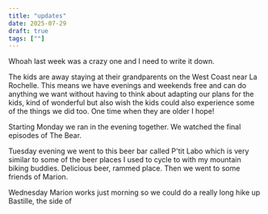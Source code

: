 ```yaml
---
title: "updates"
date: 2025-07-29
draft: true
tags: [""]
---
```


Whoah last week was a crazy one and I need to write it down.

The kids are away staying at their grandparents on the West Coast near La Rochelle. This means we have evenings and weekends free and can do anything we want without having to think about adapting our plans for the kids, kind of wonderful but also wish the kids could also experience some of the things we did too. One time when they are older I hope! 

Starting Monday we ran in the evening together. We watched the final episodes of The Bear.

Tuesday evening we went to this beer bar called P'tit Labo which is very similar to some of the beer places I used to cycle to with my mountain biking buddies. Delicious beer, rammed place. Then we went to some friends of Marion.

Wednesday Marion works just morning so we could do a really long hike up Bastille, the side of 
